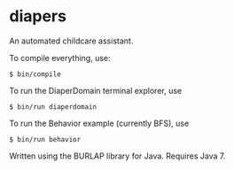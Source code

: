 diapers
=======

An automated childcare assistant.

To compile everything, use:
	
	$ bin/compile

To run the DiaperDomain terminal explorer, use
	
	$ bin/run diaperdomain

To run the Behavior example (currently BFS), use

	$ bin/run behavior

Written using the BURLAP library for Java.  Requires Java 7.
